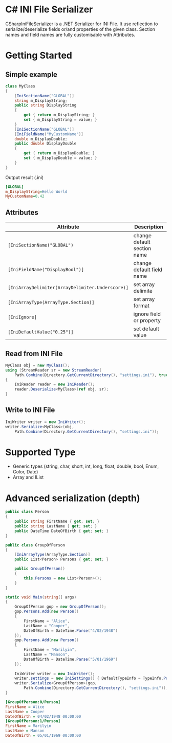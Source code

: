 # C# INI File Serializer
CSharpIniFileSerializer is a .NET Serializer for INI File. It use reflection to serialize/deserialize fields or/and properties of the given class.
Section names and field names are fully customisable with Attributes.
# Getting Started
## Simple example
```csharp
class MyClass
{
	[IniSectionName("GLOBAL")]
	string m_DisplayString;
	public string DisplayString
	{
		get { return m_DisplayString; }
		set { m_DisplayString = value; }
	}
	[IniSectionName("GLOBAL")]
	[IniFieldName("MyCustomName")]
	double m_DisplayDouble;
	public double DisplayDouble
	{
		get { return m_DisplayDouble; }
		set { m_DisplayDouble = value; }
	}
}
```
Output result (.ini)
``` ini
[GLOBAL]
m_DisplayString=Hello World
MyCustomName=0.42
```
## Attributes
| Attribute        						| Description   		|
| -------------------------------------------------------------	| -----------------------------	|
| ``` [IniSectionName("GLOBAL") ```				| change default section name	|
| ``` [IniFieldName("DisplayBool")] ```				| change default field name	|
| ``` [IniArrayDelimiter(ArrayDelimiter.Underscore)] ```	| set array delimite		|
| ``` [IniArrayType(ArrayType.Section)] ```			| set array format      	|
| ``` [IniIgnore] ```						| ignore field or property	|
| ``` [IniDefaultValue("0.25")] ```				| set default value      	|

## Read from INI File
```csharp
MyClass obj = new MyClass();
using (StreamReader sr = new StreamReader(
	Path.Combine(Directory.GetCurrentDirectory(), "settings.ini"), true))
{
	IniReader reader = new IniReader();
	reader.Deserialize<MyClass>(ref obj, sr);
}
```
## Write to INI File
```csharp
IniWriter writer = new IniWriter();
writer.Serialize<MyClass>(obj, 
	Path.Combine(Directory.GetCurrentDirectory(), "settings.ini"));
```
# Supported Type
- Generic types (string, char, short, int, long, float, double, bool, Enum, Color, Date)
- Array and IList

# Advanced serialization (depth)
```csharp
public class Person
{
    public string FirstName { get; set; }
    public string LastName { get; set; }
    public DateTime DateOfBirth { get; set; }
}

public class GroupOfPerson
{
    [IniArrayType(ArrayType.Section)]
    public List<Person> Persons { get; set; }

    public GroupOfPerson()
    {
        this.Persons = new List<Person>();
    }
}

static void Main(string[] args)
{
	GroupOfPerson gop = new GroupOfPerson();
	gop.Persons.Add(new Person() 
	{ 
		FirstName = "Alice", 
		LastName = "Cooper", 
		DateOfBirth = DateTime.Parse("4/02/1948") 
	});
	gop.Persons.Add(new Person() 
	{ 
		FirstName = "Marilyin", 
		LastName = "Manson", 
		DateOfBirth = DateTime.Parse("5/01/1969") 
	});
	
	IniWriter writer = new IniWriter();
	writer.settings = new IniSettings() { DefaultTypeInfo = TypeInfo.Properties };
	writer.Serialize<GroupOfPerson>(gop, 
		Path.Combine(Directory.GetCurrentDirectory(), "settings.ini"));
}
```
``` ini
[GroupOfPerson:0/Person]
FirstName = Alice
LastName = Cooper
DateOfBirth = 04/02/1948 00:00:00
[GroupOfPerson:1/Person]
FirstName = Marilyin
LastName = Manson
DateOfBirth = 05/01/1969 00:00:00
```
